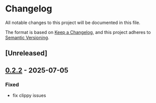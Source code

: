 # Changelog

All notable changes to this project will be documented in this file.

The format is based on [Keep a Changelog](https://keepachangelog.com/en/1.0.0/),
and this project adheres to [Semantic Versioning](https://semver.org/spec/v2.0.0.html).

## [Unreleased]

## [0.2.2](https://github.com/pngouembe/async_pub_sub/compare/async_pub_sub-v0.2.1...async_pub_sub-v0.2.2) - 2025-07-05

### Fixed

- fix clippy issues
